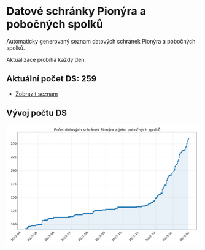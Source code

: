 # Datové schránky Pionýra a pobočných spolků

Automaticky generovaný seznam datových schránek Pionýra a pobočných spolků.

Aktualizace probíhá každý den.

## Aktuální počet DS: 259

- [Zobrazit seznam](datovky.csv)

## Vývoj počtu DS

![Vývoj počtu datových schránek](history.png)

